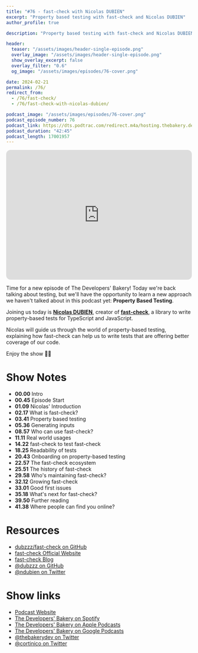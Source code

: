 ```yaml
---
title: "#76 - fast-check with Nicolas DUBIEN"
excerpt: "Property based testing with fast-check and Nicolas DUBIEN"
author_profile: true

description: "Property based testing with fast-check and Nicolas DUBIEN"

header:
  teaser: "/assets/images/header-single-episode.png"
  overlay_image: "/assets/images/header-single-episode.png"
  show_overlay_excerpt: false
  overlay_filter: "0.6"
  og_image: "/assets/images/episodes/76-cover.png"

date: 2024-02-21
permalink: /76/
redirect_from:
  - /76/fast-check/
  - /76/fast-check-with-nicolas-dubien/

podcast_image: "/assets/images/episodes/76-cover.png"
podcast_episode_number: 76
podcast_link: https://dts.podtrac.com/redirect.m4a/hosting.thebakery.dev/76-thedevelopersbakery-fastcheck.m4a
podcast_duration: "42:45"
podcast_length: 17001957
---
```


<iframe style="border-radius:12px" src="https://open.spotify.com/embed/episode/4FANwPXUfVdGUtSnKQx2yf?utm_source=generator" width="100%" height="352" frameBorder="0" allowfullscreen="" allow="autoplay; clipboard-write; encrypted-media; fullscreen; picture-in-picture" loading="lazy"></iframe>

Time for a new episode of The Developers' Bakery! Today we're back talking about testing, but we'll have the opportunity to learn a new approach we haven't talked about in this podcast yet: **Property Based Testing**.

Joining us today is [**Nicolas DUBIEN**](https://twitter.com/ndubien), creator of [**fast-check**](https://fast-check.dev/), a library to write property-based tests for TypeScript and JavaScript.

Nicolas will guide us through the world of property-based testing, explaining how fast-check can help us to write tests that are offering better coverage of our code.

Enjoy the show 👨‍🍳

# Show Notes

- **00.00** Intro
- **00.45** Episode Start
- **01.09** Nicolas' Introduction
- **02.17** What is fast-check?
- **03.41** Property based testing
- **05.36** Generating inputs
- **08.57** Who can use fast-check?
- **11.11** Real world usages
- **14.22** fast-check to test fast-check
- **18.25** Readability of tests
- **20.43** Onboarding on property-based testing
- **22.57** The fast-check ecosystem
- **25.51** The history of fast-check
- **29.58** Who's maintaining fast-check?
- **32.12** Growing fast-check
- **33.01** Good first issues
- **35.18** What's next for fast-check?
- **39.50** Further reading
- **41.38** Where people can find you online?

# Resources

- <i class="fab fa-github"></i> [dubzzz/fast-check on GitHub](https://github.com/dubzzz/fast-check)
- <i class="fas fa-link"></i> [fast-check Official Website](https://fast-check.dev/)
- <i class="fas fa-link"></i> [fast-check Blog](https://fast-check.dev/blog/)
- <i class="fab fa-github"></i> [@dubzzz on GitHub](https://github.com/dubzzz)
- <i class="fab fa-twitter"></i> [@ndubien on Twitter](https://twitter.com/ndubien)

# Show links

- <i class="fas fa-link"></i> [Podcast Website](https://thebakery.dev)
- <i class="fab fa-spotify"></i> [The Developers' Bakery on Spotify](https://open.spotify.com/show/4jV6Yoz7D38sZJlYMzJm3k?si=AL3ske_0R_CKlEScMhYhug)
- <i class="fas fa-podcast"></i> [The Developers' Bakery on Apple Podcasts](https://podcasts.apple.com/us/podcast/the-developers-bakery/id1542849034)
- <i class="fab fa-google-play"></i> [The Developers' Bakery on Google Podcasts](https://podcasts.google.com/feed/aHR0cHM6Ly90aGViYWtlcnkuZGV2L3BvZGNhc3QueG1s)
- <i class="fab fa-twitter"></i> [@thebakerydev on Twitter](https://twitter.com/thebakerydev)
- <i class="fab fa-twitter"></i> [@cortinico on Twitter](https://twitter.com/cortinico)
